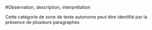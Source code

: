 #Observation, description, interprétation
<p>Cette catégorie de zone de texte autonome peut être identifié par la présence de plusieurs paragraphes</p>
